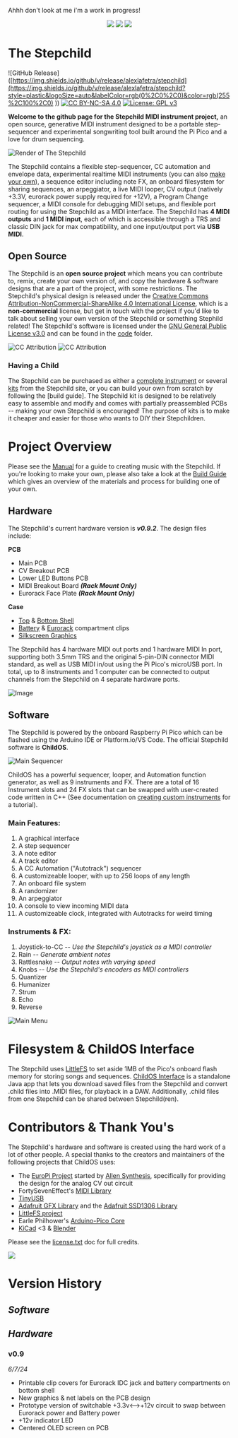 <!-- ![Gif of the Stepchild Rotating](readme/stepchild.gif) -->
Ahhh don't look at me i'm a work in progress!

<p align="center">
</p>

<p align="center">
<img src = "readme/cursive_light.png#gh-light-mode-only">
<img src = "readme/cursive_dark.png#gh-dark-mode-only">
<!-- <img src="manual/images/stepchild.gif"> -->
<img src = "readme/rotate_optimized.gif">
</p>

<!-- intro -->
# The Stepchild
[cc-by-nc-sa-shield]: https://img.shields.io/badge/License-CC%20BY--NC--SA%204.0-lightgrey.svg
[cc-by-nc-sa]: http://creativecommons.org/licenses/by-nc-sa/4.0/
![GitHub Release]([https://img.shields.io/github/v/release/alexlafetra/stepchild](https://img.shields.io/github/v/release/alexlafetra/stepchild?style=plastic&logoSize=auto&labelColor=rgb(0%2C0%2C0)&color=rgb(255%2C100%2C0)
)) [![CC BY-NC-SA 4.0][cc-by-nc-sa-shield]][cc-by-nc-sa] [![License: GPL v3](https://img.shields.io/badge/License-GPLv3-blue.svg)](https://www.gnu.org/licenses/gpl-3.0)

  
**Welcome to the github page for the Stepchild MIDI instrument project,** an open source, generative MIDI instrument designed to be a portable step-sequencer and experimental songwriting tool built around the Pi Pico and a love for drum sequencing.

![Render of The Stepchild](readme/opaque.png)

The Stepchild contains a flexible step-sequencer, CC automation and envelope data, experimental realtime MIDI instruments (you can also [make your own]()), a sequence editor including note FX, an onboard filesystem for sharing sequences, an arpeggiator, a live MIDI looper, CV output (natively +3.3V, eurorack power supply required for +12V), a Program Change sequencer, a MIDI console for debugging MIDI setups, and flexible port routing for using the Stepchild as a MIDI interface. The Stepchild has **4 MIDI outputs** and **1 MIDI input**, each of which is accessible through a TRS and classic DIN jack for max compatibility, and one input/output port via **USB MIDI**.

## Open Source
The Stepchild is an **open source project** which means you can contribute to, remix, create your own version of, and copy the hardware & software designs that are a part of the project, with some restrictions. The Stepchild's physical design is released under the [Creative Commons Attribution-NonCommercial-ShareAlike 4.0 International License][cc-by-nc-sa], which is a **non-commercial** license, but get in touch with the project if you'd like to talk about selling your own version of the Stepchild or something Stephild related! The Stepchild's software is licensed under the [GNU General Public License v3.0](https://www.gnu.org/licenses/gpl-3.0.html) and can be found in the [code](code/stepchild) folder.
<!-- 
[cc-by-nc-sa-image]: https://licensebuttons.net/l/by-nc-sa/4.0/88x31.png
[![CC BY-NC-SA 4.0][cc-by-nc-sa-image]][cc-by-nc-sa] -->
![CC Attribution](readme/attribution_graphic_black.svg#gh-light-mode-only)
![CC Attribution](readme/attribution_graphic_white.svg#gh-dark-mode-only)


### Having a Child
The Stepchild can be purchased as either a [complete instrument]() or several [kits]() from the Stepchild site, or you can build your own from scratch by following the [build guide]. The Stepchild kit is designed to be relatively easy to assemble and modify and comes with partially preassembled PCBs -- making your own Stepchild is encouraged! The purpose of kits is to make it cheaper and easier for those who wants to DIY their Stepchildren.


# Project Overview
Please see the [Manual](manual/manual.md) for a guide to creating music with the Stepchild. If you're looking to make your own, please also take a look at the [Build Guide]() which gives an overview of the materials and process for building one of your own.

## Hardware
The Stepchild's current hardware version is ***v0.9.2***. The design files include:

**PCB**
- Main PCB
- CV Breakout PCB
- Lower LED Buttons PCB
- MIDI Breakout Board ***(Rack Mount Only)***
- Eurorack Face Plate ***(Rack Mount Only)***

**Case**
- [Top](build/case/Top.stl) & [Bottom Shell](build/case/Bottom.stl)
- [Battery](build/case/BatteryClip.stl) & [Eurorack](build/case/EurorackClip.stl) compartment clips
- [Silkscreen Graphics](build/silkscreen/graphics.svg)

The Stepchild has 4 hardware MIDI out ports and 1 hardware MIDI In port, supporting both 3.5mm TRS and the original 5-pin-DIN connector MIDI standard, as well as USB MIDI in/out using the Pi Pico's microUSB port. In total, up to 8 instruments and 1 computer can be connected to output channels from the Stepchild on 4 separate hardware ports.

![Image](readme/stepchild_disassembled.jpg)

<!-- ![Image of the stepchild](readme/stepchild_assembly.jpg) -->

## Software

The Stepchild is powered by the onboard Raspberry Pi Pico which can be flashed using the Arduino IDE or Platform.io/VS Code. The official Stepchild software is **ChildOS**.

![Main Sequencer](readme/makingnotes.gif)

ChildOS has a powerful sequencer, looper, and Automation function generator, as well as 9 instruments and FX. There are a total of 16 Instrument slots and 24 FX slots that can be swapped with user-created code written in C++ (See documentation on [creating custom instruments]() for a tutorial).

### Main Features:
1. A graphical interface
2. A step sequencer
3. A note editor
4. A track editor
5. A CC Automation ("Autotrack") sequencer
6. A customizeable looper, with up to 256 loops of any length
7. An onboard file system
8. A randomizer
9. An arpeggiator
10. A console to view incoming MIDI data
11. A customizeable clock, integrated with Autotracks for weird timing

### Instruments & FX:
1. Joystick-to-CC -- <i>Use the Stepchild's joystick as a MIDI controller</i>
2. Rain           -- <i>Generate ambient notes</i>
3. Rattlesnake    -- <i>Output notes wth varying speed</i>
4. Knobs          -- <i>Use the Stepchild's encoders as MIDI controllers</i>
5. Quantizer
6. Humanizer
7. Strum
8. Echo
9. Reverse

![Main Menu](readme/mainMenu.gif)


# Filesystem & ChildOS Interface

The Stepchild uses [LittleFS](https://github.com/littlefs-project/littlefs) to set aside 1MB of the Pico's onboard flash memory for storing songs and sequences. [ChildOS Interface](https://github.com/alexlafetra/childOSInterface) is a standalone Java app that lets you download saved files from the Stepchild and convert .child files into .MIDI files, for playback in a DAW. Additionally, .child files from one Stepchild can be shared between Stepchild(ren).

# Contributors & Thank You's
<!-- libraries childOS relies on -->
The Stepchild's hardware and software is created using the hard work of a lot of other people. A special thanks to the creators and maintainers of the following projects that ChildOS uses:

 * The [EuroPi Project](https://github.com/Allen-Synthesis/EuroPi) started by [Allen Synthesis](https://www.allensynthesis.co.uk/index.html), specifically for providing the design for the analog CV out circuit
 * FortySevenEffect's [MIDI Library](https://github.com/FortySevenEffects/arduino_midi_library)
 * [TinyUSB](https://github.com/hathach/tinyusb)
 * [Adafruit GFX Library](https://github.com/adafruit/Adafruit-GFX-Library) and the [Adafruit SSD1306 Library](https://github.com/adafruit/Adafruit_SSD1306)
 * [LittleFS project](https://github.com/littlefs-project/littlefs)
 * Earle Philhower's [Arduino-Pico Core](https://github.com/earlephilhower/arduino-pico)
 * [KiCad](https://www.kicad.org/) <3 & [Blender](https://www.blender.org)

 Please see the [license.txt]() doc for full credits.

 ![](readme/prototype.jpeg)

# Version History

## *Software*

## *Hardware*

### **v0.9**
*6/7/24*
- Printable clip covers for Eurorack IDC jack and battery compartments on bottom shell
- New graphics & net labels on the PCB design
- Prototype version of switchable +3.3v<-->+12v circuit to swap between Eurorack power and Battery power
- +12v indicator LED
- Centered OLED screen on PCB
